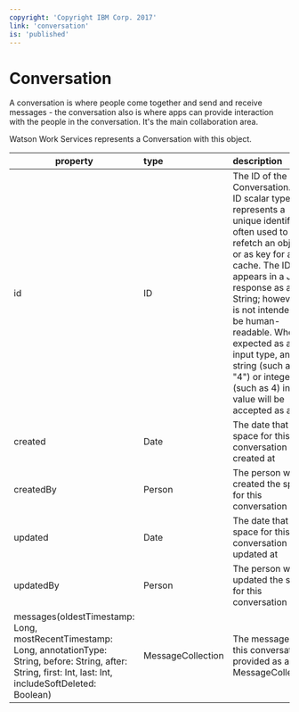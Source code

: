 ```yaml
---
copyright: 'Copyright IBM Corp. 2017'
link: 'conversation'
is: 'published'
---
```

# Conversation

A conversation is where people come together and send and receive messages - the conversation also is where
apps can provide interaction with the people in the conversation. It's the main collaboration area.

Watson Work Services represents a Conversation with this object.

| property      | type          | description  |
| ------------- |:------------- |:-----|
| id          | ID      | The ID of the Conversation. The ID scalar type represents a unique identifier, often used to refetch an object or as key for a cache. The ID type appears in a JSON response as a String; however, it is not intended to be human-readable. When expected as an input type, any string (such as "4") or integer (such as 4) input value will be accepted as an ID.|
| created     | Date        | The date that the space for this conversation was created at|
| createdBy   | Person    | The person who created the space for this conversation |
| updated     | Date    | The date that the space for this conversation  was updated at|
| updatedBy   | Person | The person who updated the space for this conversation  |
| messages(oldestTimestamp: Long, mostRecentTimestamp: Long, annotationType: String, before: String, after: String, first: Int, last: Int, includeSoftDeleted: Boolean) | MessageCollection | The messages of this conversation provided as a MessageCollection |
